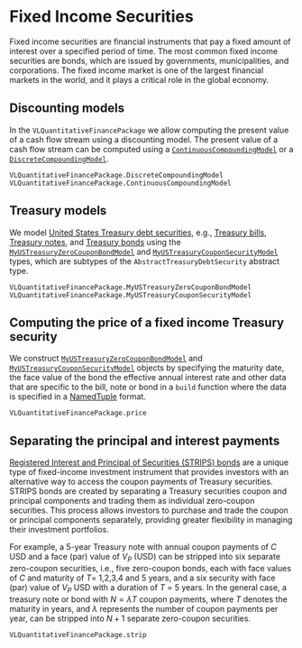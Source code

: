 # Fixed Income Securities
Fixed income securities are financial instruments that pay a fixed amount of interest over a specified period of time. The most common fixed income securities are bonds, which are issued by governments, municipalities, and corporations. The fixed income market is one of the largest financial markets in the world, and it plays a critical role in the global economy.


## Discounting models
In the `VLQuantitativeFinancePackage` we allow computing the present value of a cash flow stream using a discounting model. The present value of a cash flow stream can be computed using a [`ContinuousCompoundingModel`](@ref) or a [`DiscreteCompoundingModel`](@ref).

```@docs
VLQuantitativeFinancePackage.DiscreteCompoundingModel
VLQuantitativeFinancePackage.ContinuousCompoundingModel
```

## Treasury models
We model [United States Treasury debt securities](https://www.treasurydirect.gov), e.g., [Treasury bills](https://www.treasurydirect.gov/marketable-securities/treasury-bills/), [Treasury notes](https://www.treasurydirect.gov/marketable-securities/treasury-notes/), and [Treasury bonds](https://www.treasurydirect.gov/marketable-securities/treasury-bonds/) using 
the [`MyUSTreasuryZeroCouponBondModel`](@ref) and [`MyUSTreasuryCouponSecurityModel`](@ref) types, which are subtypes of the `AbstractTreasuryDebtSecurity` abstract type.  

```@docs
VLQuantitativeFinancePackage.MyUSTreasuryZeroCouponBondModel
VLQuantitativeFinancePackage.MyUSTreasuryCouponSecurityModel
```

## Computing the price of a fixed income Treasury security
We construct [`MyUSTreasuryZeroCouponBondModel`](@ref) and [`MyUSTreasuryCouponSecurityModel`](@ref) objects by specifying the maturity date, the face value of the bond the effective annual interest rate and other data that are specific to the bill, note or bond in a `build` function where the data is specified in a [NamedTuple](https://docs.julialang.org/en/v1/base/base/#Core.NamedTuple) format. 


```@docs
VLQuantitativeFinancePackage.price
```

## Separating the principal and interest payments
[Registered Interest and Principal of Securities (STRIPS) bonds](https://en.wikipedia.org/wiki/United_States_Treasury_security#STRIPS) are a unique type of fixed-income investment instrument that provides investors with an alternative way to access the coupon payments of Treasury securities. STRIPS bonds are created by separating a Treasury securities coupon and principal components and trading them as individual  zero-coupon securities. This process allows investors to purchase and trade the coupon or principal components separately, providing greater flexibility in managing their investment portfolios.

For example, a 5-year Treasury note with annual coupon payments of $C$ USD and a face (par) value of $V_{P}$ (USD)
can be stripped into six separate zero-coupon securities, i.e., five zero-coupon bonds, each with face values of $C$ 
and maturity of $T$= 1,2,3,4 and 5 years, and a six security with face  (par) value of $V_{P}$ USD with a duration of $T$ = 5 years. In the general case, a treasury note or bond with $N=\lambda{T}$ coupon payments, where $T$ denotes the maturity in years, and $\lambda$ represents the number of coupon payments per year, can be stripped into $N+1$ separate zero-coupon securities.

```@docs
VLQuantitativeFinancePackage.strip
```